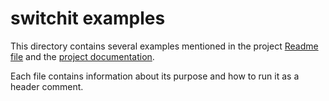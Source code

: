 # switchit examples

This directory contains several examples mentioned in the project [Readme file](../README.md) and the [project documentation](../docs).

Each file contains information about its purpose and how to run it as a header comment.